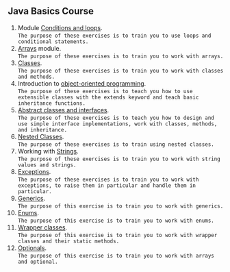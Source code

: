 ## Java Basics Course
1. Module [Conditions and loops](https://github.com/Bublik202/Java_Basics_ENG/tree/main/Conditions_and_Loops).<br/> ```The purpose of these exercises is to train you to use loops and conditional statements.```
2. [Arrays](https://github.com/Bublik202/Java_Basics_ENG/tree/main/Arrays) module. <br/>```The purpose of these exercises is to train you to work with arrays.```
3. [Classes](https://github.com/Bublik202/Java_Basics_ENG/tree/main/Classes). <br/> ```The purpose of these exercises is to train you to work with classes and methods.```
4. Introduction to [object-oriented programming](https://github.com/Bublik202/Java_Basics_ENG/tree/main/OOP). <br/> ```The purpose of these exercises is to teach you how to use extensible classes with the extends keyword and teach basic inheritance functions.```
5. [Abstract classes and interfaces](https://github.com/Bublik202/Java_Basics_ENG/tree/main/Abstract_classes_and_interfaces). <br/> ```The purpose of these exercises is to teach you how to design and use simple interface implementations, work with classes, methods, and inheritance.```
6. [Nested Classes](https://github.com/Bublik202/Java_Basics_ENG/tree/main/Nested_Class). <br/> ```The purpose of these exercises is to train using nested classes.```
7. Working with [Strings](https://github.com/Bublik202/Java_Basics_ENG/tree/main/Strings). <br/> ```The purpose of these exercises is to train you to work with string values and strings.```
8. [Exceptions](https://github.com/Bublik202/Java_Basics_ENG/tree/main/Exceptions). <br/> ```The purpose of these exercises is to train you to work with exceptions, to raise them in particular and handle them in particular.```
9. [Generics](https://github.com/Bublik202/Java_Basics_ENG/tree/main/Generics). <br/> ```The purpose of this exercise is to train you to work with generics.```
10. [Enums](https://github.com/Bublik202/Java_Basics_ENG/tree/main/Enums). <br/> ```The purpose of this exercise is to train you to work with enums.```
11. [Wrapper classes](https://github.com/Bublik202/Java_Basics_ENG/tree/main/Wrapper_Classes). <br/> ```The purpose of this exercise is to train you to work with wrapper classes and their static methods.```
12. [Optionals](https://github.com/Bublik202/Java_Basics_ENG/tree/main/Optional). <br/> ```The purpose of this exercise is to train you to work with arrays and optional.```
